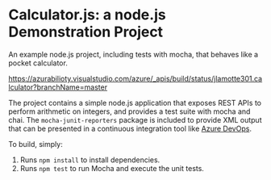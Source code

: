 Calculator.js: a node.js Demonstration Project
==============================================
An example node.js project, including tests with mocha, that behaves like
a pocket calculator.

https://azurabilioty.visualstudio.com/azure/_apis/build/status/jlamotte301.calculator?branchName=master

The project contains a simple node.js application that exposes REST APIs
to perform arithmetic on integers, and provides a test suite with mocha
and chai.  The `mocha-junit-reporters` package is included to provide XML
output that can be presented in a continuous integration tool like
[Azure DevOps](https://azure.com/devops).

To build, simply:

1. Runs `npm install` to install dependencies.
2. Runs `npm test` to run Mocha and execute the unit tests.

